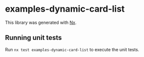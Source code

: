 # examples-dynamic-card-list

This library was generated with [Nx](https://nx.dev).

## Running unit tests

Run `nx test examples-dynamic-card-list` to execute the unit tests.
